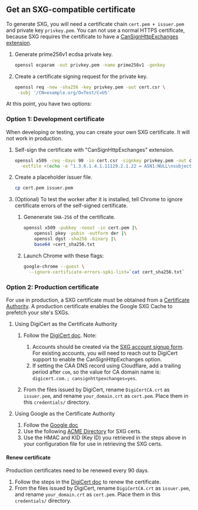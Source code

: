 <!--
Copyright 2021 Google LLC

Licensed under the Apache License, Version 2.0 (the "License");
you may not use this file except in compliance with the License.
You may obtain a copy of the License at

    https://www.apache.org/licenses/LICENSE-2.0

Unless required by applicable law or agreed to in writing, software
distributed under the License is distributed on an "AS IS" BASIS,
WITHOUT WARRANTIES OR CONDITIONS OF ANY KIND, either express or implied.
See the License for the specific language governing permissions and
limitations under the License.
-->

## Get an SXG-compatible certificate

To generate SXG, you will need a
certificate chain `cert.pem + issuer.pem` and private key `privkey.pem`.
You can not use a normal HTTPS certificate,
because SXG requires the certificate to have a
[CanSignHttpExchanges extension](https://wicg.github.io/webpackage/draft-yasskin-httpbis-origin-signed-exchanges-impl.html#cross-origin-cert-req).

1. Generate prime256v1 ecdsa private key.

   ```bash
   openssl ecparam -out privkey.pem -name prime256v1 -genkey
   ```

1. Create a certificate signing request for the private key.

   ```bash
   openssl req -new -sha256 -key privkey.pem -out cert.csr \
    -subj '/CN=example.org/O=Test/C=US'
   ```

At this point, you have two options:

### Option 1: Development certificate

When developing or testing, you can create your own SXG certificate. It will
not work in production.

1. Self-sign the certificate with "CanSignHttpExchanges" extension.

   ```bash
   openssl x509 -req -days 90 -in cert.csr -signkey privkey.pem -out cert.pem \
     -extfile <(echo -e "1.3.6.1.4.1.11129.2.1.22 = ASN1:NULL\nsubjectAltName=DNS:example.org")
   ```

1. Create a placeholder issuer file.

   ```bash
   cp cert.pem issuer.pem
   ```

1. (Optional) To test the worker after it is installed, tell Chrome to ignore
   certificate errors of the self-signed certificate.

   1. Genenerate `SHA-256` of the certificate.

      ```bash
      openssl x509 -pubkey -noout -in cert.pem |\
          openssl pkey -pubin -outform der |\
          openssl dgst -sha256 -binary |\
          base64 >cert_sha256.txt
      ```
   1. Launch Chrome with these flags:
      ```bash
      google-chrome --guest \
        --ignore-certificate-errors-spki-list=`cat cert_sha256.txt`
      ```

### Option 2: Production certificate

For use in production, a SXG certificate must be obtained from a [Certificate
Authority](https://github.com/google/webpackager/wiki/Certificate-Authorities).
A production certificate enables the Google SXG Cache to prefetch your site's
SXGs.

1. Using DigiCert as the Certificate Authority
   1. Follow the [DigiCert
      doc](https://docs.digicert.com/manage-certificates/certificate-profile-options/get-your-signed-http-exchange-certificate/).
      Note:
      1. Accounts should be created via the [SXG account signup
         form](https://www.digicert.com/account/ietf/http-signed-exchange-account.php#create-account).
         For existing accounts, you will need to reach out to DigiCert support to
         enable the CanSignHttpExchanges option.
      1. If setting the CAA DNS record using Cloudflare, add a trailing period
         after `com`, so the value for CA domain name is: `digicert.com.;
         cansignhttpexchanges=yes`.

   1. From the files issued by DigiCert, rename `DigiCertCA.crt` as `issuer.pem`,
      and rename `your_domain.crt` as `cert.pem`. Place them in this `credentials/`
      directory.

1. Using Google as the Certificate Authority
   1. Follow the [Google doc](https://cloud.devsite.corp.google.com/public-certificate-authority/docs)
   1. Use the following [ACME Directory](https://dv-sxg.acme-v02.api.pki.goog/directory)
      for SXG certs.
   1. Use the HMAC and KID (Key ID) you retrieved in the steps above in your configuration file
      for use in retrieving the SXG certs.

#### Renew certificate

Production certificates need to be renewed every 90 days.

1. Follow the steps in the [DigiCert
   doc](https://docs.digicert.com/manage-certificates/renew-ssltls-certificate/)
   to renew the certificate.
1. From the files issued by DigiCert, rename `DigiCertCA.crt` as `issuer.pem`,
   and rename `your_domain.crt` as `cert.pem`. Place them in this `credentials/`
   directory.
